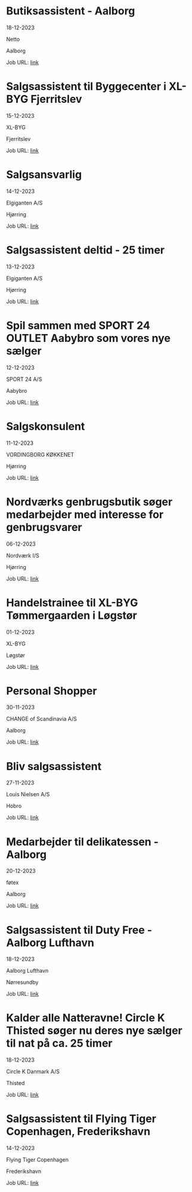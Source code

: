 # Butiksassistent - Aalborg
18-12-2023

Netto

Aalborg

Job URL: [link](https://sallinggroup.com/job/ledige-stillinger/5f730e93-ff2d-4fe3-90d0-fa6505dca485)


# Salgsassistent til Byggecenter i XL-BYG Fjerritslev
15-12-2023

XL-BYG

Fjerritslev

Job URL: [link](https://app.elvium.com/da/positions/24259/job_posting?referer_host=www.jobindex.dk)


# Salgsansvarlig
14-12-2023

Elgiganten A/S

Hjørring

Job URL: [link](https://candidate.hr-manager.net/ApplicationInit.aspx?cid=1548&ProjectId=162265&DepartmentId=19468&MediaId=4619)


# Salgsassistent deltid - 25 timer
13-12-2023

Elgiganten A/S

Hjørring

Job URL: [link](https://candidate.hr-manager.net/ApplicationInit.aspx?cid=1548&ProjectId=161674&DepartmentId=19468&MediaId=4619)


# Spil sammen med SPORT 24 OUTLET Aabybro som vores nye sælger
12-12-2023

SPORT 24 A/S

Aabybro

Job URL: [link](https://app.elvium.com/da/positions/24108/job_posting?referer_host=www.jobindex.dk)


# Salgskonsulent
11-12-2023

VORDINGBORG KØKKENET

Hjørring

Job URL: [link](https://app.jobmatchprofile.com/gxcdrk/vordingborg-kokkenet-as/adrpkc/salgskonsulent-hjorring)


# Nordværks genbrugsbutik søger medarbejder med interesse for genbrugsvarer
06-12-2023

Nordværk I/S

Hjørring

Job URL: [link](https://candidate.hr-manager.net/ApplicationInit.aspx?cid=2768&ProjectId=143602&DepartmentId=18961&MediaId=4629)


# Handelstrainee til XL-BYG Tømmergaarden i Løgstør
01-12-2023

XL-BYG

Løgstør

Job URL: [link](https://app.elvium.com/da/positions/24022/job_posting?referer_host=www.jobindex.dk)


# Personal Shopper
30-11-2023

CHANGE of Scandinavia A/S

Aalborg

Job URL: [link](https://candidate.hr-manager.net/ApplicationInit.aspx?cid=1178&ProjectId=145740&DepartmentId=18982&MediaId=59)


# Bliv salgsassistent
27-11-2023

Louis Nielsen A/S

Hobro

Job URL: [link](https://www.jobindex.dk/jobannonce/reportage/1728/salgsassistent-til-louis-nielsen-hobro)


# Medarbejder til delikatessen - Aalborg
20-12-2023

føtex

Aalborg

Job URL: [link](https://sallinggroup.com/job/ledige-stillinger/bd8c3028-397b-43fb-b0a3-02abdc6df0a4)


# Salgsassistent til Duty Free - Aalborg Lufthavn
18-12-2023

Aalborg Lufthavn

Nørresundby

Job URL: [link](https://aal.hr-skyen.dk/show-job/176294)


# Kalder alle Natteravne! Circle K Thisted søger nu deres nye sælger til nat på ca. 25 timer
18-12-2023

Circle K Danmark A/S

Thisted

Job URL: [link](https://www.jobindex.dk/jobannonce/r12162884/kalder-alle-natteravne-circle-k-thisted-soeger-nu-deres-nye-saelger-til-nat-paa-ca-25-timer)


# Salgsassistent til Flying Tiger Copenhagen, Frederikshavn
14-12-2023

Flying Tiger Copenhagen

Frederikshavn

Job URL: [link](https://candidate.hr-manager.net/ApplicationInit.aspx?cid=1917&ProjectId=153132&DepartmentId=19021&MediaId=5&SkipAdvertisement=False)


